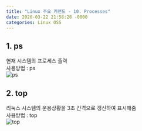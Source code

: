 ```yaml
---
title: "Linux 주요 커맨드 - 10. Processes"
date: 2020-03-22 21:58:28 -0000
categories: Linux OSS
---
```


## 1. ps       
현재 시스템의 프로세스 출력           
사용방법 : ps     
![ps](https://user-images.githubusercontent.com/62292136/77250035-58d61a80-6c88-11ea-9c74-c8861926ac7e.PNG)     
    
     
    
## 2. top
리눅스 시스템의 운용상황을 3초 간격으로 갱신하여 표시해줌          
사용방법 : top          
![top](https://user-images.githubusercontent.com/62292136/77250046-7905d980-6c88-11ea-957a-e6719e833191.PNG)     
